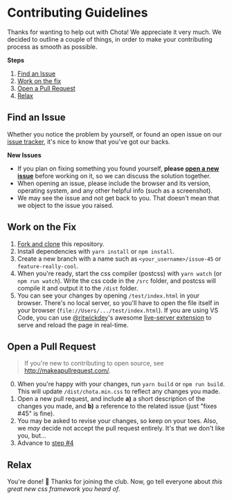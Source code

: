 # Contributing Guidelines
Thanks for wanting to help out with Chota! We appreciate it very much. We decided to outline a couple of things, in order to make your contributing process as smooth as possible.

**Steps**
1. [Find an Issue](#find-an-issue)
2. [Work on the fix](#work-on-the-fix)
3. [Open a Pull Request](#open-a-pull-request)
4. [Relax](#relax)

## Find an Issue
Whether you notice the problem by yourself, or found an open issue on our [issue tracker](https://github.com/jenil/chota/issues), it's nice to know that you've got our backs.

**New Issues**
- If you plan on fixing something you found yourself, **please [open a new issue](https://github.com/jenil/chota/issues/new)** before working on it, so we can discuss the solution together.
- When opening an issue, please include the browser and its version, operating system, and any other helpful info (such as a screenshot).
- We may see the issue and not get back to you. That doesn't mean that we object to the issue you raised.

## Work on the Fix
1. [Fork and clone](https://help.github.com/en/github/getting-started-with-github/fork-a-repo) this repository.
2. Install dependencies with `yarn install` or `npm install`.
3. Create a new branch with a name such as `<your_username>/issue-45` or `feature-really-cool`.
4. When you're ready, start the css compiler (postcss) with `yarn watch` (or `npm run watch`). Write the css code in the `/src` folder, and postcss will compile it and output it to the `/dist` folder.
5. You can see your changes by opening `/test/index.html` in your browser. There's no local server, so you'll have to open the file itself in your browser (`file://Users/.../test/index.html`). If you are using VS Code, you can use [@ritwickdey](https://github.com/ritwickdey)'s awesome [live-server extension](https://ritwickdey.github.io/vscode-live-server/) to serve and reload the page in real-time.

## Open a Pull Request
> If you're new to contributing to open source, see <http://makeapullrequest.com/>.
0. When you're happy with your changes, run `yarn build` or `npm run build`. This will update `/dist/chota.min.css` to reflect any changes you made.
1. Open a new pull request, and include
  **a)** a short description of the changes you made, and
  **b)** a reference to the related issue (just "fixes #45" is fine).
2. You may be asked to revise your changes, so keep on your toes. Also, we *may* decide not accept the pull request entirely. It's that we don't like you, but...
3. Advance to [step #4](#relax)

## Relax
You're done! :unicorn: Thanks for joining the club. Now, go tell everyone about *this great new css framework you heard of*.
